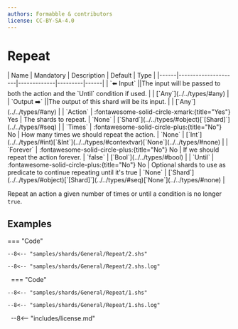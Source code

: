 ```yaml
---
authors: Formabble & contributors
license: CC-BY-SA-4.0
---
```



# Repeat

<div class="sh-parameters" markdown="1">
| Name | Mandatory | Description | Default | Type |
|------|---------------------|-------------|---------|------|
| `⬅️ Input` ||The input will be passed to both the action and the `Until` condition if used. | | [`Any`](../../types/#any) |
| `Output ➡️` ||The output of this shard will be its input. | | [`Any`](../../types/#any) |
| `Action` | :fontawesome-solid-circle-xmark:{title="Yes"} Yes  | The shards to repeat. | `None` | [`Shard`](../../types/#object)[`[Shard]`](../../types/#seq) |
| `Times` | :fontawesome-solid-circle-plus:{title="No"} No  | How many times we should repeat the action. | `None` | [`Int`](../../types/#int)[`&Int`](../../types/#contextvar)[`None`](../../types/#none) |
| `Forever` | :fontawesome-solid-circle-plus:{title="No"} No  | If we should repeat the action forever. | `false` | [`Bool`](../../types/#bool) |
| `Until` | :fontawesome-solid-circle-plus:{title="No"} No  | Optional shards to use as predicate to continue repeating until it's true | `None` | [`Shard`](../../types/#object)[`[Shard]`](../../types/#seq)[`None`](../../types/#none) |

</div>

Repeat an action a given number of times or until a condition is no longer `true`.

## Examples

=== "Code"

  ```x86asm linenums="1"
  --8<-- "samples/shards/General/Repeat/2.shs"
  ```

  ```
  --8<-- "samples/shards/General/Repeat/2.shs.log"
  ```
&nbsp;
=== "Code"

  ```x86asm linenums="1"
  --8<-- "samples/shards/General/Repeat/1.shs"
  ```

  ```
  --8<-- "samples/shards/General/Repeat/1.shs.log"
  ```
&nbsp;
--8<-- "includes/license.md"

